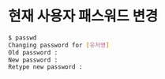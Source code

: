 # 현재 사용자 패스워드 변경

```bash
$ passwd
Changing password for [유저명]
Old password :
New password :
Retype new password :
```